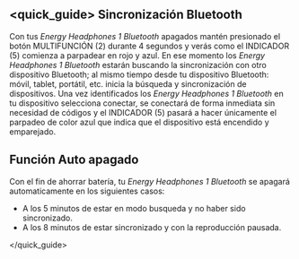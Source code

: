 ## <quick_guide> Sincronización Bluetooth

Con tus *Energy Headphones 1 Bluetooth* apagados mantén presionado el botón MULTIFUNCIÓN (2) durante 4 segundos y verás como el INDICADOR (5) comienza a parpadear en rojo y azul. En ese momento los *Energy Headphones 1 Bluetooth* estarán buscando la sincronización con otro dispositivo Bluetooth; al mismo tiempo desde tu dispositivo Bluetooth: móvil, tablet, portátil, etc. inicia la búsqueda y sincronización de dispositivos. Una vez identificados los *Energy Headphones 1 Bluetooth* en tu dispositivo selecciona conectar, se conectará de forma inmediata sin necesidad de códigos y el INDICADOR (5) pasará a hacer únicamente el parpadeo de color azul que indica que el dispositivo está encendido y emparejado.

## Función Auto apagado
Con el fin de ahorrar batería, tu *Energy Headphones 1 Bluetooth* se apagará automaticamente en los siguientes casos:

- A los 5 minutos de estar en modo busqueda y no haber sido sincronizado.
- A los 8 minutos de estar sincronizado y con la reproducción pausada.


</unique> </quick_guide>
